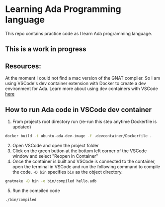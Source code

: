 # Learning Ada Programming language

This repo contains practice code as I learn Ada programming language. 

## This is a work in progress

## Resources:
At the moment I could not find a mac version of the GNAT compiler. So I am using VSCode's dev container extension with Docker to create a dev environment for Ada. Learn more about using dev containers with VSCode [here](https://code.visualstudio.com/docs/devcontainers/containers)

## How to run Ada code in VSCode dev container
1. From projects root directory run (re-run this step anytime Dockerfile is updated)
```bash
docker build -t ubuntu-ada-dev-image -f .devcontainer/Dockerfile .
```
2. Open VSCode and open the project folder
3. Click on the green button at the bottom left corner of the VSCode window and select "Reopen in Container"
4. Once the container is built and VSCode is connected to the container, open the terminal in VSCode and run the following command to compile the code. `-D bin` specifies `bin` as the object directory.
```bash
gnatmake -D bin -o bin/compiled hello.adb
```

5. Run the compiled code
```bash
./bin/compiled
```
<!-- 6. To clean up the compiled code if project is defined run (Be careful if wrong arguments can delete compiled library files from `adalib` as well)
```bash
gnatclean -P hello.gpr
``` -->